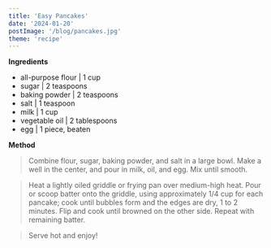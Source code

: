 ```yaml
---
title: 'Easy Pancakes'
date: '2024-01-20'
postImage: '/blog/pancakes.jpg'
theme: 'recipe'
---
```



**Ingredients**
- all-purpose flour | 1 cup
- sugar | 2 teaspoons
- baking powder | 2 teaspoons
- salt | 1 teaspoon
- milk | 1 cup
- vegetable oil | 2 tablespoons
- egg | 1 piece, beaten

**Method**
> Combine flour, sugar, baking powder, and salt in a large bowl. Make a well in the center, and pour in milk, oil, and egg. Mix until smooth.

> Heat a lightly oiled griddle or frying pan over medium-high heat. Pour or scoop batter onto the griddle, using approximately 1/4 cup for each pancake; cook until bubbles form and the edges are dry, 1 to 2 minutes. Flip and cook until browned on the other side. Repeat with remaining batter.

> Serve hot and enjoy!

